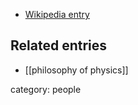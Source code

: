 
* [Wikipedia entry](http://en.wikipedia.org/wiki/Hans_Reichenbach)

## Related entries

* [[philosophy of physics]]

category: people

